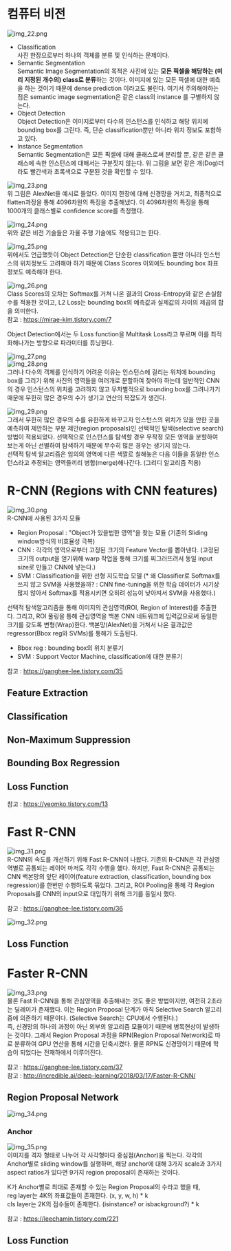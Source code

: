# 컴퓨터 비전
![img_22.png](img_22.png)  
* Classification  
  사진 한장으로부터 하나의 객체를 분류 및 인식하는 문제이다.
* Semantic Segmentation  
  Semantic Image Segmentation의 목적은 사진에 있는 **모든 픽셀을 해당하는 (미리 지정된 개수의) class로 분류**하는 것이다. 
  이미지에 있는 모든 픽셀에 대한 예측을 하는 것이기 때문에 dense prediction 이라고도 불린다. 
  여기서 주의해야하는 점은 semantic image segmentation은 같은 class의 instance 를 구별하지 않는다.
* Object Detection  
  Object Detection은 이미지로부터 다수의 인스턴스를 인식하고 해당 위치에 bounding box를 그린다.
  즉, 단순 classification뿐만 아니라 위치 정보도 포함하고 있다.
* Instance Segmentation  
  Semantic Segmentation은 모든 픽셀에 대해 클래스로써 분리할 뿐, 같은 같은 클래스에 속한 인스턴스에 대해서는 구분짓지 않는다.
  위 그림을 보면 같은 개(Dog)더라도 빨간색과 초록색으로 구분된 것을 확인할 수 있다.

![img_23.png](img_23.png)  
위 그림은 AlexNet을 예시로 들었다. 이미지 한장에 대해 신경망을 거치고, 최종적으로 flatten과정을 통해 4096차원의 특징을 추출해냈다.
이 4096차원의 특징을 통해 1000개의 클래스별로 confidence score를 측정했다.  

![img_24.png](img_24.png)  
위와 같은 비전 기술들은 자율 주행 기술에도 적용되고는 한다.  

![img_25.png](img_25.png)  
위에서도 언급했듯이 Object Detection은 단순한 classification 뿐만 아니라 인스턴스의 위치정보도 고려해야 하기 때문에
Class Scores 이외에도 bounding box 좌표정보도 예측해야 한다.  

![img_26.png](img_26.png)  
Class Scores의 오차는 Softmax를 거쳐 나온 결과의 Cross-Entropy와 같은 손실함수를 적용한 것이고,
L2 Loss는 bounding box의 예측값과 실제값의 차이의 제곱의 합을 의미한다.  
참고 : https://mirae-kim.tistory.com/7  

Object Detection에서는 두 Loss function을 Multitask Loss라고 부르며 이를 최적화해나가는 방향으로 파라미터를 튜닝한다.  

![img_27.png](img_27.png)  
![img_28.png](img_28.png)  
그러나 다수의 객체를 인식하기 어려운 이유는 인스턴스에 걸리는 위치에 bounding box를 그리기 위해
사진의 영역들을 여러개로 분할하여 찾아야 하는데 일반적인 CNN의 경우 인스턴스의 위치를 고려하지 않고
무차별적으로 bounding box를 그려나가기 때문에 무한히 많은 경우의 수가 생기고 연산의 복잡도가 생긴다.  

![img_29.png](img_29.png)  
그래서 무한히 많은 경우의 수를 유한하게 바꾸고자 인스턴스의 위치가 있을 만한 곳을 예측하여 제안하는
부분 제안(region proposals)인 선택적인 탐색(selective search) 방법이 적용되었다.
선택적으로 인스턴스를 탐색할 경우 무작정 모든 영역을 분할하여 보는게 아닌 선별하여 탐색하기 때문에
무수히 많은 경우는 생기지 않는다.  
선택적 탐색 알고리즘은 임의의 영역에 다른 색깔로 칠해놓은 다음 이들을 동일한 인스턴스라고 추정되는
영역들끼리 병합(merge)해나간다. (그리디 알고리즘 적용)

# R-CNN (Regions with CNN features)
![img_30.png](img_30.png)  
R-CNN에 사용된 3가지 모듈  
- Region Proposal : "Object가 있을법한 영역"을 찾는 모듈 (기존의 Sliding window방식의 비효율성 극복)
- CNN : 각각의 영역으로부터 고정된 크기의 Feature Vector를 뽑아낸다.
(고정된 크기의 output을 얻기위해 warp 작업을 통해 크기를 찌그러뜨려서 동일 input size로 만들고 CNN에 넣는다.)
- SVM : Classification을 위한 선형 지도학습 모델 
(* 왜 Classifier로 Softmax를 쓰지 않고 SVM을 사용했을까? : CNN fine-tuning을 위한 학습 데이터가 시기상 많지 않아서 Softmax를 적용시키면 오히려 성능이 낮아져서 SVM을 사용했다.)  
  
선택적 탐색알고리즘을 통해 이미지의 관심영역(ROI, Region of Interest)를 추출한다.
그리고, ROI 풀링을 통해 관심영역을 백본 CNN 네트워크에 입력값으로써 동일한 크기를 갖도록 변형(Wrap)한다.
백본망(AlexNet)을 거쳐서 나온 결과값은 regressor(Bbox reg와 SVMs)를 통해가 도출된다.  
- Bbox reg : bounding box의 위치 분류기  
- SVM : Support Vector Machine, classification에 대한 분류기

참고 : https://ganghee-lee.tistory.com/35

## Feature Extraction
## Classification
## Non-Maximum Suppression
## Bounding Box Regression
## Loss Function

참고 : https://yeomko.tistory.com/13

# Fast R-CNN
![img_31.png](img_31.png)  
R-CNN의 속도를 개선하기 위해 Fast R-CNN이 나왔다.
기존의 R-CNN은 각 관심영역별로 공통되는 레이어 마저도 각각 수행을 했다.
하지만, Fast R-CNN은 공통되는 CNN 백본망의 앞단 레이어(feature extraction, classification, bounding box regression)를 한번만 수행하도록 묶었다.
그리고, ROI Pooling을 통해 각 Region Proposals를 CNN의 input으로 대입하기 위해 크기를 동일시 했다.  

참고 : https://ganghee-lee.tistory.com/36

![img_32.png](img_32.png)

## Loss Function

# Faster R-CNN
![img_33.png](img_33.png)  
물론 Fast R-CNN을 통해 관심영역을 추출해내는 것도 좋은 방법이지만, 여전히 2초라는 딜레이가 존재했다.
이는 Region Proposal 단계가 아직 Selective Search 알고리즘에 의존하기 때문이다. (Selective Search는 CPU에서 수행된다.)  
즉, 신경망의 하나의 과정이 아닌 외부의 알고리즘 모듈이기 때문에 병목현상이 발생하는 것이다. 
그래서 Region Proposal 과정을 RPN(Region Proposal Network)로 따로 분류하여 GPU 연산을 통해 시간을 단축시켰다.
물론 RPN도 신경망이기 때문에 학습이 되었다는 전재하에서 이루어진다.  

참고 : https://ganghee-lee.tistory.com/37  
참고 : http://incredible.ai/deep-learning/2018/03/17/Faster-R-CNN/

## Region Proposal Network
![img_34.png](img_34.png)  

### Anchor
![img_35.png](img_35.png)  
이미지를 격자 형태로 나누어 각 사각형마다 중심점(Anchor)을 찍는다. 
각각의 Anchor별로 sliding window를 실행하며, 해당 anchor에 대해 3가지 scale과 3가지 aspect ratios가 있다면
9가지 region proposal이 존재하는 것이다.  

K가 Anchor별로 최대로 존재할 수 있는 Region Proposal의 수라고 했을 때,   
reg layer는 4K의 좌표값들이 존재한다. (x, y, w, h) * k  
cls layer는 2K의 점수들이 존재한다. (isinstance? or isbackground?) * k  

참고 : https://leechamin.tistory.com/221

## Loss Function
